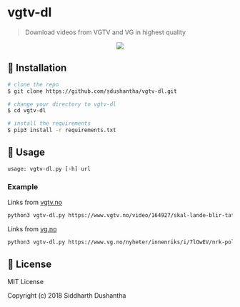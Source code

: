 # vgtv-dl
> Download videos from VGTV and VG in highest quality

<p align="center">
<a href="https://asciinema.org/a/203735">
<img src="https://user-images.githubusercontent.com/27065646/46249677-690f8f80-c42d-11e8-8fc2-f9181866be2c.png">
</a>
</p>

## :floppy_disk: Installation

```bash
# clone the repo
$ git clone https://github.com/sdushantha/vgtv-dl.git

# change your directory to vgtv-dl
$ cd vgtv-dl

# install the requirements
$ pip3 install -r requirements.txt
```

## :hammer: Usage
```
usage: vgtv-dl.py [-h] url
```
### Example

Links from [vgtv.no](https://vgtv.no)

```bash
python3 vgtv-dl.py https://www.vgtv.no/video/164927/skal-lande-blir-tatt-av-stormen
```

Links from [vg.no](https://vg.no)

```bash
python3 vgtv-dl.py https://www.vg.no/nyheter/innenriks/i/7lOwEV/nrk-politikere-bedt-om-aa-bytte-mobil-etter-spionmistanke

```

## :scroll: License
MIT License

Copyright (c) 2018 Siddharth Dushantha

